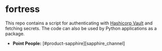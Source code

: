 # fortress

This repo contains a script for authenticating with [Hashicorp Vault](https://www.vaultproject.io/) and fetching secrets. The code can also be used by Python applications as a package.

* __Point People:__ [#product-sapphire][sapphire_channel]

